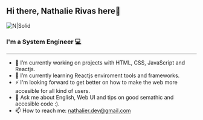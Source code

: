 ## Hi there, Nathalie Rivas here👋

![N|Solid](https://i.imgur.com/RnPEAjo.jpg)

### I'm a System Engineer 💻
***
- 🔭 I’m currently working on projects with HTML, CSS, JavaScript and Reactjs.
- 🌱 I’m currently learning Reactjs enviroment tools and frameworks.
- ⚡ I'm looking forward to get better on how to make the web more accesible for all kind of users.
- 💬 Ask me about English, Web UI and tips on good semathic and accesible code :).
- 📫 How to reach me: nathalier.dev@gmail.com
